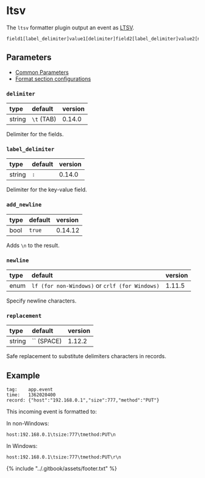 # ltsv

The `ltsv` formatter plugin output an event as [LTSV](http://ltsv.org).

```text
field1[label_delimiter]value1[delimiter]field2[label_delimiter]value2[newline]
```

## Parameters

* [Common Parameters](../configuration/plugin-common-parameters.md)
* [Format section configurations](../configuration/format-section.md)

### `delimiter`

| type | default | version |
| :--- | :--- | :--- |
| string | `\t` \(TAB\) | 0.14.0 |

Delimiter for the fields.

### `label_delimiter`

| type | default | version |
| :--- | :--- | :--- |
| string | `:` | 0.14.0 |

Delimiter for the key-value field.

### `add_newline`

| type | default | version |
| :--- | :--- | :--- |
| bool | `true` | 0.14.12 |

Adds `\n` to the result.

### `newline`

| type | default | version |
| :--- | :--- | :--- |
| enum | `lf (for non-Windows)` or `crlf (for Windows)` | 1.11.5 |

Specify newline characters.

### `replacement`

| type | default | version |
| :--- | :--- | :--- |
| string |  `` \(SPACE\) | 1.12.2 |

Safe replacement to substitute delimiters characters in records.

## Example

```text
tag:    app.event
time:   1362020400
record: {"host":"192.168.0.1","size":777,"method":"PUT"}
```

This incoming event is formatted to:

In non-Windows:

```text
host:192.168.0.1\tsize:777\tmethod:PUT\n
```

In Windows:

```text
host:192.168.0.1\tsize:777\tmethod:PUT\r\n
```

{% include "../.gitbook/assets/footer.txt" %}
